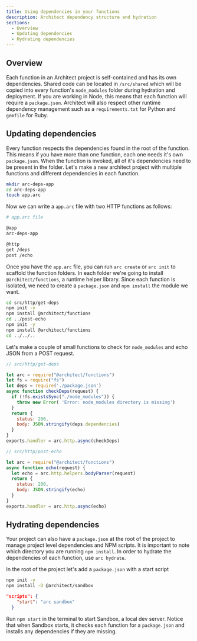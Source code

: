 ```yaml
---
title: Using dependencies in your functions
description: Architect dependency structure and hydration
sections:
  - Overview
  - Updating dependencies
  - Hydrating dependencies
---
```


## Overview

Each function in an Architect project is self-contained and has its own dependencies. Shared code can be located in `/src/shared` which will be copied into every function's `node_modules` folder during hydration and deployment. If you are working in Node, this means that each function will require a `package.json`. Architect will also respect other runtime dependency management such as a `requirements.txt` for Python and `gemfile` for Ruby.


## Updating dependencies

Every function respects the dependencies found in the root of the function. This means if you have more than one function, each one needs it's own `package.json`. When the function is invoked, all of it's dependencies need to be present in the folder. Let's make a new architect project with multiple functions and different dependencies in each function. 

```bash
mkdir arc-deps-app
cd arc-deps-app
touch app.arc
```
Now we can write a `app.arc` file with two HTTP functions as follows:

```bash
# app.arc file

@app
arc-deps-app

@http
get /deps
post /echo
```

Once you have the `app.arc` file, you can run `arc create` or `arc init` to scaffold the function folders. In each folder we're going to install `@architect/functions`, a runtime helper library. Since each function is isolated, we need to create a `package.json` and `npm install` the module we want.

```bash
cd src/http/get-deps
npm init -y
npm install @architect/functions
cd ../post-echo
npm init -y
npm install @architect/functions
cd ../../..
```

Let's make a couple of small functions to check for `node_modules` and echo JSON from a POST request.

```js
// src/http/get-deps

let arc = require("@architect/functions")
let fs = require("fs")
let deps = require('./package.json')
async function checkDeps(request) {
  if (!fs.existsSync("./node_modules")) {
    throw new Error( 'Error: node_modules directory is missing')
  }
  return {
    status: 200,
    body: JSON.stringify(deps.dependencies)
  }
}
exports.handler = arc.http.async(checkDeps)
```

```js
// src/http/post-echo

let arc = require("@architect/functions")
async function echo(request) {
  let echo = arc.http.helpers.bodyParser(request)
  return {
    status: 200,
    body: JSON.stringify(echo)
  }
}
exports.handler = arc.http.async(echo)
```

## Hydrating dependencies

Your project can also have a `package.json` at the root of the project to manage project level dependencies and NPM scripts. It is important to note which directory you are running `npm install`. In order to hydrate the dependencies of each function, use `arc hydrate`.

In the root of the project let's add a `package.json` with a start script

```bash
npm init -y
npm install -D @architect/sandbox
```

```json
"scripts": {
    "start": "arc sandbox"
  }
```
Run `npm start` in the terminal to start Sandbox, a local dev server. Notice that when Sandbox starts, it checks each function for a `package.json` and installs any dependencies if they are missing.